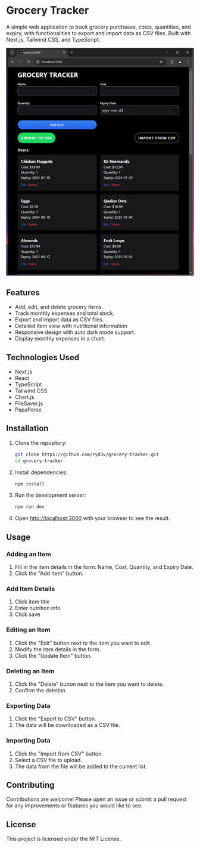 # Grocery Tracker

A simple web application to track grocery purchases, costs, quantities, and expiry, with functionalities to export and
import data as CSV files. Built with Next.js, Tailwind CSS, and TypeScript.

![ALT](assets/Screenshot.png)

## Features

- Add, edit, and delete grocery items.
- Track monthly expenses and total stock.
- Export and import data as CSV files.
- Detailed item view with nutritional information
- Responsive design with auto dark mode support.
- Display monthly expenses in a chart.

## Technologies Used

- Next.js
- React
- TypeScript
- Tailwind CSS
- Chart.js
- FileSaver.js
- PapaParse

## Installation

1. Clone the repository:

   ```bash
   git clone https://github.com/ryd3v/grocery-tracker.git
   cd grocery-tracker
   ```

2. Install dependencies:

   ```bash
   npm install
   ```

3. Run the development server:

   ```bash
   npm run dev
   ```

4. Open [http://localhost:3000](http://localhost:3000) with your browser to see the result.

## Usage

### Adding an Item

1. Fill in the item details in the form: Name, Cost, Quantity, and Expiry Date.
2. Click the "Add Item" button.

### Add Item Details

1. Click item title
2. Enter nutrition info
3. Click save

### Editing an Item

1. Click the "Edit" button next to the item you want to edit.
2. Modify the item details in the form.
3. Click the "Update Item" button.

### Deleting an Item

1. Click the "Delete" button next to the item you want to delete.
2. Confirm the deletion.

### Exporting Data

1. Click the "Export to CSV" button.
2. The data will be downloaded as a CSV file.

### Importing Data

1. Click the "Import from CSV" button.
2. Select a CSV file to upload.
3. The data from the file will be added to the current list.

## Contributing

Contributions are welcome! Please open an issue or submit a pull request for any improvements or features you would like
to see.

## License

This project is licensed under the MIT License.
